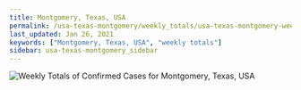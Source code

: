 ```yaml
---
title: Montgomery, Texas, USA
permalink: /usa-texas-montgomery/weekly_totals/usa-texas-montgomery-weekly_totals.html
last_updated: Jan 26, 2021
keywords: ["Montgomery, Texas, USA", "weekly totals"]
sidebar: usa-texas-montgomery_sidebar
---
```


![Weekly Totals of Confirmed Cases for Montgomery, Texas, USA](/covid_tracker/images/graphs/usa-texas-montgomery-weekly_totals_graph.png)
